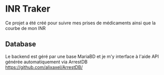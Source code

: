 # INR Traker

Ce projet a été créé pour suivre mes prises de médicaments ainsi que la courbe de mon INR

## Database

Le backend est géré par une base MariaBD et je m'y interface à l'aide API générée automatiquement via ArrestDB
https://github.com/alixaxel/ArrestDB/